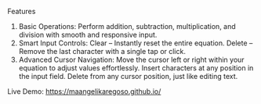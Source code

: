 
Features
1. Basic Operations:
   Perform addition, subtraction, multiplication, and division with smooth and responsive input.
2. Smart Input Controls:
   Clear – Instantly reset the entire equation.
   Delete – Remove the last character with a single tap or click.
3. Advanced Cursor Navigation:
   Move the cursor left or right within your equation to adjust values effortlessly.
   Insert characters at any position in the input field.
   Delete from any cursor position, just like editing text.

Live Demo: https://maangelikaregoso.github.io/
